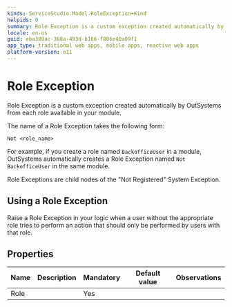 ```yaml
---
kinds: ServiceStudio.Model.RoleException+Kind
helpids: 0
summary: Role Exception is a custom exception created automatically by OutSystems from each role available in your module.
locale: en-us
guid: eba380ac-388a-493d-b166-f806e40a09f1
app_type: traditional web apps, mobile apps, reactive web apps
platform-version: o11
---
```


# Role Exception


Role Exception is a custom exception created automatically by OutSystems from each role available in your module.

The name of a Role Exception takes the following form:

`Not <role_name>`

For example, if you create a role named `BackofficeUser` in a module, OutSystems automatically creates a Role Exception named `Not BackofficeUser` in the same module.

Role Exceptions are child nodes of the "Not Registered" System Exception.

## Using a Role Exception

Raise a Role Exception in your logic when a user without the appropriate role tries to perform an action that should only be performed by users with that role.

## Properties

<table markdown="1">
<thead>
<tr>
<th>Name</th>
<th>Description</th>
<th>Mandatory</th>
<th>Default value</th>
<th>Observations</th>
</tr>
</thead>
<tbody>
<tr>
<td title="Role">Role</td>
<td></td>
<td>Yes</td>
<td></td>
<td></td>
</tr>
</tbody>
</table>

